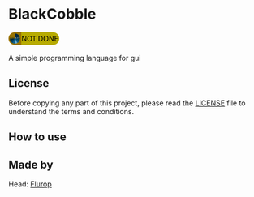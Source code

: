 # BlackCobble

[<img alt="Status" src="./projectData/status.png" width="100" height="25">](https://orbinuity.github.io/Orbinuity/projects.html)

A simple programming language for gui

## License

Before copying any part of this project, please read the [LICENSE](./LICENSE) file to understand the terms and conditions.

## How to use

## Made by

Head: [Flurop](https://github.com/Flurop)